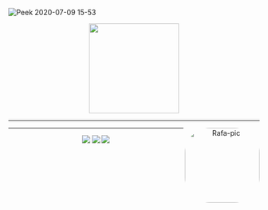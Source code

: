 
![Peek 2020-07-09 15-53](https://github.com/Alisson-JP/CertificadosSO/blob/01bfef52eadd2dc5b7c5676d233f042a2ba7dc3a/V%C3%ADdeo%20Painel%20Git/PainelGithub4.gif)

<div align="center">
  <a href="https://github.com/Alisson-JP">
  <img height="180em" src="https://github-readme-stats.vercel.app/api?username=Alisson-JP&show_icons=true&theme=highcontrast&include_all_commits=true&count_private=true"/>
  
---
<img align="right" alt="Rafa-pic" height="150" style="border-radius:50px;" src="https://github.com/Alisson-JP/CertificadosSO/blob/306f3ca328ad63963492781ae13c32d3943e1001/V%C3%ADdeo%20Painel%20Git/gifteste.gif">
  
 ---
  
<div> 
  <a href="https://www.instagram.com/aktanjp/" target="_blank"><img src="https://img.shields.io/badge/-Instagram-%23E4405F?style=for-the-badge&logo=instagram&logoColor=white" target="_blank"></a>
  <a href = "mailto:aktanjp@gmail.com"><img src="https://img.shields.io/badge/-Gmail-%23333?style=for-the-badge&logo=gmail&logoColor=white" target="_blank"></a>
  <a href="https://www.linkedin.com/in/alisson-jp/" target="_blank"><img src="https://img.shields.io/badge/-LinkedIn-%230077B5?style=for-the-badge&logo=linkedin&logoColor=white" target="_blank"></a> 
</div>
